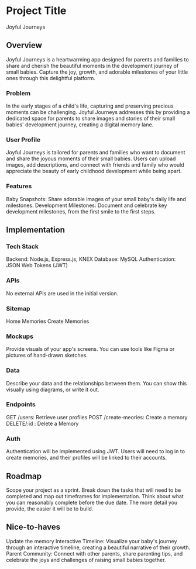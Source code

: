 # Project Title

Joyful Journeys

## Overview

Joyful Journeys is a heartwarming app designed for parents and families to share and cherish the beautiful moments in the development journey of small babies. Capture the joy, growth, and adorable milestones of your little ones through this delightful platform.

### Problem

In the early stages of a child's life, capturing and preserving precious moments can be challenging. Joyful Journeys addresses this by providing a dedicated space for parents to share images and stories of their small babies' development journey, creating a digital memory lane.

### User Profile

Joyful Journeys is tailored for parents and families who want to document and share the joyous moments of their small babies. Users can upload images, add descriptions, and connect with friends and family who would appreciate the beauty of early childhood development while being apart.

### Features

Baby Snapshots: Share adorable images of your small baby's daily life and milestones.
Development Milestones: Document and celebrate key development milestones, from the first smile to the first steps.

## Implementation

### Tech Stack

Backend: Node.js, Express.js, KNEX
Database: MySQL
Authentication: JSON Web Tokens (JWT)

### APIs

No external APIs are used in the initial version.

### Sitemap

Home
Memories
Create Memories

### Mockups

Provide visuals of your app's screens. You can use tools like Figma or pictures of hand-drawn sketches.

### Data

Describe your data and the relationships between them. You can show this visually using diagrams, or write it out.

### Endpoints

GET /users: Retrieve user profiles
POST /create-meories: Create a memory
DELETE/:id : Delete a Memory

### Auth

Authentication will be implemented using JWT. Users will need to log in to create memories, and their profiles will be linked to their accounts.

## Roadmap

Scope your project as a sprint. Break down the tasks that will need to be completed and map out timeframes for implementation. Think about what you can reasonably complete before the due date. The more detail you provide, the easier it will be to build.

## Nice-to-haves

Update the memory
Interactive Timeline: Visualize your baby's journey through an interactive timeline, creating a beautiful narrative of their growth.
Parent Community: Connect with other parents, share parenting tips, and celebrate the joys and challenges of raising small babies together.
